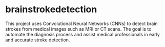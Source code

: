 # brainstrokedetection
This project uses Convolutional Neural Networks (CNNs) to detect brain strokes from medical images such as MRI or CT scans. The goal is to automate the diagnosis process and assist medical professionals in early and accurate stroke detection.

